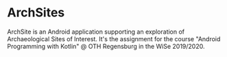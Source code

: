 # ArchSites
ArchSite is an Android application supporting an exploration of Archaeological Sites of Interest. It's the assignment for the course "Android Programming with Kotlin" @ OTH Regensburg in the WiSe 2019/2020. 
